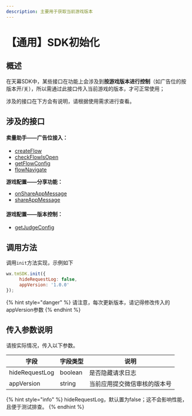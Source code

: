 ```yaml
---
description: 主要用于获取当前游戏版本
---
```


# 【通用】SDK初始化

## **概述**

在天幕SDK中，某些接口在功能上会涉及到**按游戏版本进行控制**（如广告位的按版本开/关），所以需通过此接口传入当前游戏的版本，才可正常使用；

涉及的接口在下方会有说明，请根据使用需求进行查看。

## **涉及的接口**

#### 卖量助手——广告位接入：

* [createFlow](componentization/createflow/)
* [checkFlowIsOpen](ad-position-status.md)
* [getFlowConfig](api/get-ad-position-config.md)
* [flowNavigate](api/landing.md)

**游戏配置——分享功能：**

* [onShareAppMessage](../../game-set/dev-guide/sharing/onshareappmessage.md)
* [shareAppMessage](../../game-set/dev-guide/sharing/shareappmessage.md)

#### 游戏配置——版本控制：

* [getJudgeConfig](../../game-set/dev-guide/function-switch.md)

## **调用方法**

调用`init`方法实现，示例如下

```javascript
wx.tmSDK.init({
     hideRequestLog: false,
     appVersion: '1.0.0'
});
```

{% hint style="danger" %}
请注意，每次更新版本，请记得修改传入的appVersion参数
{% endhint %}

## **传入参数说明**

请按实际情况，传入以下参数。

| 字段             | 字段类型    | 说明             |
| -------------- | ------- | -------------- |
| hideRequestLog | boolean | 是否隐藏请求日志       |
| appVersion     | string  | 当前应用提交微信审核的版本号 |

{% hint style="info" %}
hideRequestLog，默认置为false；这不会影响性能，且便于测试排查。
{% endhint %}
